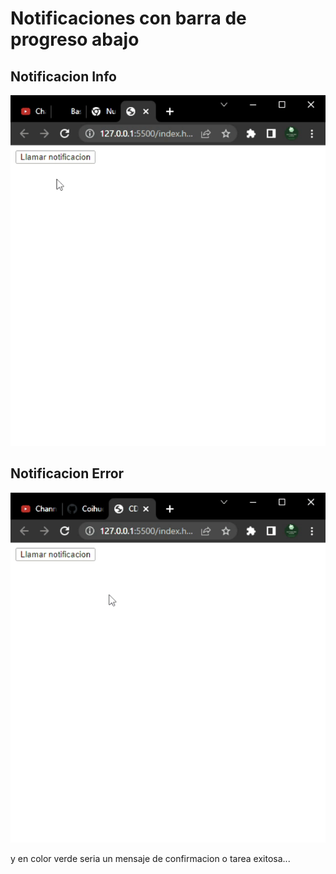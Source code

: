 # Notificaciones con barra de progreso abajo

## Notificacion Info

![Notificacion Info](/assets/info.gif)

## Notificacion Error

![Notificacion Error](/assets/error.gif)

y en color verde seria un mensaje de confirmacion o tarea exitosa...